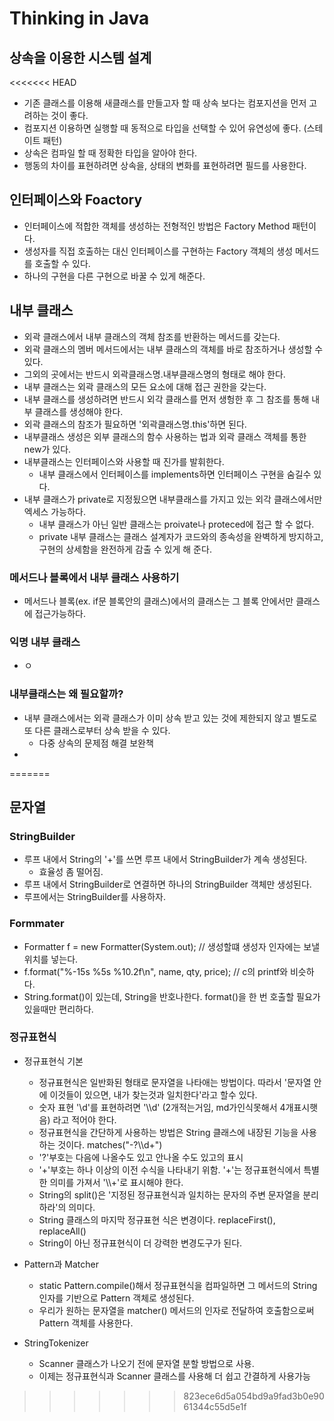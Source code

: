 # Thinking in Java
## 상속을 이용한 시스템 설계
<<<<<<< HEAD
  - 기존 클래스를 이용해 새클래스를 만들고자 할 때 상속 보다는 컴포지션을 먼저 고려하는 것이 좋다. 
  - 컴포지션 이용하면 실행할 때 동적으로 타입을 선택할 수 있어 유연성에 좋다. (스테이트 패턴)
  - 상속은 컴파일 할 때 정확한 타입을 알아야 한다. 
  - 행동의 차이를 표현하려면 상속을, 상태의 변화를 표현하려면 필드를 사용한다. 

## 인터페이스와 Foactory
  - 인터페이스에 적합한 객체를 생성하는 전형적인 방법은 Factory Method 패턴이다. 
  - 생성자를 직접 호출하는 대신 인터페이스를 구현하는 Factory 객체의 생성 메서드를 호출할 수 있다. 
  - 하나의 구현을 다른 구현으로 바꿀 수 있게 해준다.  

## 내부 클래스
  - 외곽 클래스에서 내부 클래스의 객체 참조를 반환하는 메서드를 갖는다. 
  - 외곽 클래스의 멤버 메서드에서는 내부 클래스의 객체를 바로 참조하거나 생성할 수 있다.
  - 그외의 곳에서는 반드시 외곽클래스명.내부클래스명의 형태로 해야 한다. 
  - 내부 클래스는 외곽 클래스의 모든 요소에 대해 접근 권한을 갖는다. 
  - 내부 클래스를 생성하려면 반드시 외각 클래스를 먼저 생헝한 후 그 참조를 통해 내부 클래스를 생성해야 한다. 
  - 외곽 클래스의 참조가 필요하면 '외곽클래스명.this'하면 된다. 
  - 내부클래스 생성은 외부 클래스의 함수 사용하는 법과 외곽 클래스 객체를 통한 new가 있다. 
  - 내부클래스는 인터페이스와 사용할 때 진가를 발휘한다.
    - 내부 클래스에서 인터페이스를 implements하면 인터페이스 구현을 숨길수 있다. 
  - 내부 클래스가 private로 지정됬으면 내부클래스를 가지고 있는 외각 클래스에서만 엑세스 가능하다. 
    - 내부 클래스가 아닌 일반 클래스는 proivate나 proteced에 접근 할 수 없다. 
    - private 내부 클래스는 클래스 설계자가 코드와의 종속성을 완벽하게 방지하고, 구현의 상세함을 완전하게 감출 수 있게 해 준다. 

### 메서드나 블록에서 내부 클래스 사용하기
  - 메서드나 블록(ex. if문 블록안의 클래스)에서의 클래스는 그 블록 안에서만 클래스에 접근가능하다. 
### 익명 내부 클래스
  - ㅇ
### 내부클래스는 왜 필요할까?
  - 내부 클래스에서는 외곽 클래스가 이미 상속 받고 있는 것에 제한되지 않고 별도로 또 다른 클래스로부터 상속 받을 수 있다. 
    - 다중 상속의 문제점 해결 보완책
  - 
=======

## 문자열
### StringBuilder
  - 루프 내에서 String의 '+'를 쓰면 루프 내에서 StringBuilder가 계속 생성된다. 
    - 효율성 좀 떨어짐.
  - 루프 내에서 StringBuilder로 연결하면 하나의 StringBuilder 객체만 생성된다. 
  - 루프에서는 StringBuilder를 사용하자. 
### Formmater
  - Formatter f = new Formatter(System.out);  // 생성할떄 생성자 인자에는 보낼 위치를 넣는다. 
  - f.format("%-15s %5s %10.2f\n", name, qty, price); // c의 printf와 비슷하다. 
  - String.format()이 있는데, String을 반호나한다. format()을 한 번 호출할 필요가 있을때만 편리하다.
### 정규표현식
  - 정규표현식 기본
    - 정규표현식은 일반화된 형태로 문자열을 나타애는 방법이다. 따라서 '문자열 안에 이것들이 있으면, 내가 찾는것과 일치한다'라고 할수 있다.
    - 숫자 표현 '\d'를 표현하려면 '\\\\d' (2개적는거임, md가인식못해서 4개표시햇음) 라고 적어야 한다. 
    - 정규표현식을 간단하게 사용하는 방법은 String 클래스에 내장된 기능을 사용하는 것이다. matches("-?\\\\d+")
    - '?'부호는 다음에 나올수도 있고 안나올 수도 있고의 표시
    - '+'부호는 하나 이상의 이전 수식을 나타내기 위함. '+'는 정규표현식에서 특별한 의미를 가져서 '\\\\+'로 표시해야 한다. 
    - String의 split()은 '지정된 정규표현식과 일치하는 문자의 주변 문자열을 분리하라'의 의미다. 
    - String 클래스의 마지막 정규표현 식은 변경이다. replaceFirst(), replaceAll()
    - String이 아닌 정규표현식이 더 강력한 변경도구가 된다. 
  - Pattern과 Matcher
    - static Pattern.compile()해서 정규표현식을 컴파일하면 그 메서드의 String 인자를 기반으로 Pattern 객체로 생성된다.
    - 우리가 원하는 문자열을 matcher() 메서드의 인자로 전달하여 호출함으로써 Pattern 객체를 사용한다. 

  - StringTokenizer
    - Scanner 클래스가 나오기 전에 문자열 분할 방법으로 사용. 
    - 이제는 정규표현식과 Scanner 클래스를 사용해 더 쉽고 간결하게 사용가능
>>>>>>> 823ece6d5a054bd9a9fad3b0e9061344c55d5e1f
